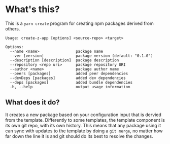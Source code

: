 
# What's this?
This is a `yarn create` program for creating npm packages derived from others.

```
Usage: create-z-app [options] <source-repo> <target>

Options:
  --name <name>                package name
  --ver [version]              package version (default: "0.1.0")
  --description [description]  package description
  --repository <repo uri>      package repository URI
  --author <name>              package author name
  --peers [packages]           added peer dependencies
  --devDeps [packages]         added dev dependencies
  --deps [packages]            added bundle dependencies
  -h, --help                   output usage information
```

## What does it do?

It creates a new package based on your configuration input that is dervied from the template. Differently to some templates, the template component is its own git repo, with its own history. This means that any package using it can sync with updates to the template by doing a `git merge`, no matter how far down the line it is and git should do its best to resolve the changes.

